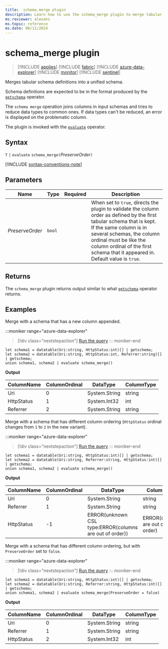 ```yaml
---
title:  schema_merge plugin
description: Learn how to use the schema_merge plugin to merge tabular schema definitions into a unified schema.
ms.reviewer: alexans
ms.topic: reference
ms.date: 08/11/2024
---
```

# schema_merge plugin

> [!INCLUDE [applies](../includes/applies-to-version/applies.md)] [!INCLUDE [fabric](../includes/applies-to-version/fabric.md)] [!INCLUDE [azure-data-explorer](../includes/applies-to-version/azure-data-explorer.md)] [!INCLUDE [monitor](../includes/applies-to-version/monitor.md)] [!INCLUDE [sentinel](../includes/applies-to-version/sentinel.md)]

Merges tabular schema definitions into a unified schema.

Schema definitions are expected to be in the format produced by the [`getschema`](getschema-operator.md) operator.

The `schema merge` operation joins columns in input schemas and tries to reduce
data types to common ones. If data types can't be reduced, an error is displayed on the problematic column.

The plugin is invoked with the [`evaluate`](evaluate-operator.md) operator.

## Syntax

`T` `|` `evaluate` `schema_merge(`*PreserveOrder*`)`

[!INCLUDE [syntax-conventions-note](../includes/syntax-conventions-note.md)]

## Parameters

| Name | Type | Required | Description |
|--|--|--|--|
| *PreserveOrder* | `bool` | | When set to `true`, directs the plugin to validate the column order as defined by the first tabular schema that is kept. If the same column is in several schemas, the column ordinal must be like the column ordinal of the first schema that it appeared in. Default value is `true`.|

## Returns

The `schema_merge` plugin returns output similar to what [`getschema`](getschema-operator.md) operator returns.

## Examples

Merge with a schema that has a new column appended.

:::moniker range="azure-data-explorer"
> [!div class="nextstepaction"]
> <a href="https://dataexplorer.azure.com/clusters/help/databases/Samples?query=H4sIAAAAAAAAA8tJLVEoTs5IzU00VLBVSEksAcKknFSN0KJMq+KSosy8dB0Fj5KSgmCgRGmxVWZeiWZ0rEKNQnpqCUSbNVcO3AgjIo3QUQhKTUstKkotgirAMLM0LzM/D+YwHbjxNQqpZYk5pYklqVCh+NzUovRUDU0ALOh/occAAAA=" target="_blank">Run the query</a>
::: moniker-end

```kusto
let schema1 = datatable(Uri:string, HttpStatus:int)[] | getschema;
let schema2 = datatable(Uri:string, HttpStatus:int, Referrer:string)[] | getschema;
union schema1, schema2 | evaluate schema_merge()
```

**Output**

|ColumnName | ColumnOrdinal | DataType | ColumnType|
|---|---|---|---|
|Uri|0|System.String|string|
|HttpStatus|1|System.Int32|int|
|Referrer|2|System.String|string|

Merge with a schema that has different column ordering (`HttpStatus` ordinal changes from `1` to `2` in the new variant).

:::moniker range="azure-data-explorer"
> [!div class="nextstepaction"]
> <a href="https://dataexplorer.azure.com/clusters/help/databases/Samples?query=H4sIAAAAAAAAA8tJLVEoTs5IzU00VLBVSEksAcKknFSN0KJMq+KSosy8dB0Fj5KSgmCgRGmxVWZeiWZ0rEKNQnpqCUSbNVcO3AgjnEYEpaalFhWlFhFrZmleZn4ezGE6cONrFFLLEnNKE0tSoULxualF6akamgBdra59xwAAAA==" target="_blank">Run the query</a>
::: moniker-end

```kusto
let schema1 = datatable(Uri:string, HttpStatus:int)[] | getschema;
let schema2 = datatable(Uri:string, Referrer:string, HttpStatus:int)[] | getschema;
union schema1, schema2 | evaluate schema_merge()
```

**Output**

|ColumnName | ColumnOrdinal | DataType | ColumnType|
|---|---|---|---|
|Uri|0|System.String|string|
|Referrer|1|System.String|string|
|HttpStatus|-1|ERROR(unknown CSL type:ERROR(columns are out of order))|ERROR(columns are out of order)|

Merge with a schema that has different column ordering, but with `PreserveOrder` set to `false`.

:::moniker range="azure-data-explorer"
> [!div class="nextstepaction"]
> <a href="https://dataexplorer.azure.com/clusters/help/databases/Samples?query=H4sIAAAAAAAAA42OsQrCQBBEe79iywTSaBmxt1MUKxHZmMl5cLnI7l6qfHwO1HSCTDfDPF6AkT6e6HlNO2rZcpqA4iK+VhMfXUV7s9c5D0lrH6283mgiB3vftquwIDY/ESd0EIH8y0zRD/ErVi34iTBySGz4VPce4lAcBQoZcZAWkiU6DopyBn2W6PrcAAAA" target="_blank">Run the query</a>
::: moniker-end

```kusto
let schema1 = datatable(Uri:string, HttpStatus:int)[] | getschema;
let schema2 = datatable(Uri:string, Referrer:string, HttpStatus:int)[] | getschema;
union schema1, schema2 | evaluate schema_merge(PreserveOrder = false)
```

**Output**

|ColumnName | ColumnOrdinal | DataType | ColumnType|
|---|---|---|---|
|Uri|0|System.String|string
|Referrer|1|System.String|string
|HttpStatus|2|System.Int32|int|
